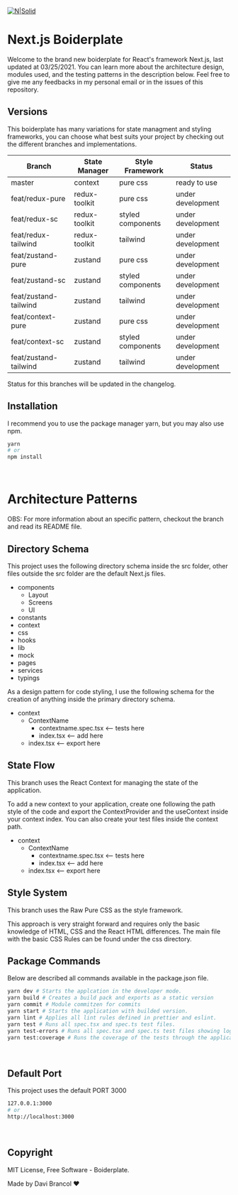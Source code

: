 [![N|Solid](https://i.imgur.com/VYaKx4o.png)](https://nodesource.com/products/nsolid)

# Next.js Boiderplate

Welcome to the brand new boiderplate for React's framework Next.js, last updated at 03/25/2021. You can learn more about the architecture design, modules used, and the testing patterns in the description below. Feel free to give me any feedbacks in my personal email or in the issues of this repository.
<br />

## Versions

This boiderplate has many variations for state managment and styling frameworks, you can choose what best suits your project by checking out the different branches and implementations.

| Branch                | State Manager | Style Framework   | Status            |
| --------------------- | ------------- | ----------------- | ----------------- |
| master                | context       | pure css          | ready to use      |
| feat/redux-pure       | redux-toolkit | pure css          | under development |
| feat/redux-sc         | redux-toolkit | styled components | under development |
| feat/redux-tailwind   | redux-toolkit | tailwind          | under development |
| feat/zustand-pure     | zustand       | pure css          | under development |
| feat/zustand-sc       | zustand       | styled components | under development |
| feat/zustand-tailwind | zustand       | tailwind          | under development |
| feat/context-pure     | zustand       | pure css          | under development |
| feat/context-sc       | zustand       | styled components | under development |
| feat/zustand-tailwind | zustand       | tailwind          | under development |

Status for this branches will be updated in the changelog.<br />

## Installation

I recommend you to use the package manager yarn, but you may also use npm.

```sh
yarn
# or
npm install
```

<br />

# Architecture Patterns

OBS: For more information about an specific pattern, checkout the branch and read its README file.<br />

## Directory Schema

This project uses the following directory schema inside the src folder, other files outside the src folder are the default Next.js files.

- components
  - Layout
  - Screens
  - UI
- constants
- context
- css
- hooks
- lib
- mock
- pages
- services
- typings

As a design pattern for code styling, I use the following schema for the creation of anything inside the primary directory schema.

- context
  - ContextName
    - contextname.spec.tsx <-- tests here
    - index.tsx <-- add here
  - index.tsx <-- export here<br />

## State Flow

This branch uses the React Context for managing the state of the application.

To add a new context to your application, create one following the path style of the code and export the ContextProvider and the useContext inside your context index. You can also create your test files inside the context path.

- context
  - ContextName
    - contextname.spec.tsx <-- tests here
    - index.tsx <-- add here
  - index.tsx <-- export here<br />

## Style System

This branch uses the Raw Pure CSS as the style framework.

This approach is very straight forward and requires only the basic knowledge of HTML, CSS and the React HTML differences. The main file with the basic CSS Rules can be found under the css directory.<br />

## Package Commands

Below are described all commands available in the package.json file.

```sh
yarn dev # Starts the applcation in the developer mode.
yarn build # Creates a build pack and exports as a static version
yarn commit # Module commitzen for commits
yarn start # Starts the application with builded version.
yarn lint # Applies all lint rules defined in prettier and eslint.
yarn test # Runs all spec.tsx and spec.ts test files.
yarn test-errors # Runs all spec.tsx and spec.ts test files showing logs.
yarn test:coverage # Runs the coverage of the tests through the application.
```

<br />

## Default Port

This project uses the default PORT 3000

```sh
127.0.0.1:3000
# or
http://localhost:3000
```

<br />

## Copyright

MIT License, Free Software - Boiderplate.

Made by Davi Brancol ❤️
